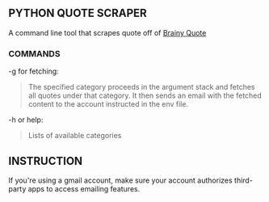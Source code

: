 ## PYTHON QUOTE SCRAPER

A command line tool that scrapes quote off of [Brainy Quote](https://www.brainyquote.com)

### COMMANDS
-g for fetching:
>The specified category proceeds in the argument stack and fetches all quotes under that category. It then sends an email with the fetched content to the account instructed in the env file.

-h or help:
>Lists of available categories

## INSTRUCTION
If you're using a gmail account, make sure your account authorizes third-party apps to access emailing features.